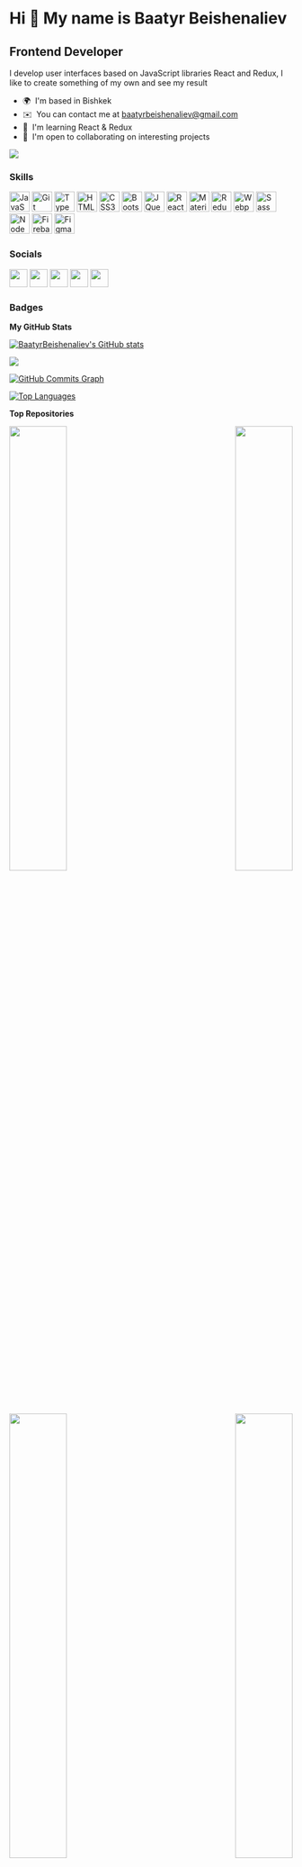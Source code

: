 Hi 👋 My name is Baatyr Beishenaliev
====================================

Frontend Developer
------------------

I develop user interfaces based on JavaScript libraries React and Redux, I like to create something of my own and see my result

* 🌍  I'm based in Bishkek
* ✉️  You can contact me at [baatyrbeishenaliev@gmail.com](mailto:baatyrbeishenaliev@gmail.com)
* 🧠  I'm learning React & Redux
* 🤝  I'm open to collaborating on interesting projects

<a href="https://www.github.com/BaatyrBeishenaliev" target="_blank" rel="noreferrer"><img
src="https://img.shields.io/github/followers/BaatyrBeishenaliev?logo=github&style=for-the-badge&color=ec4899&labelColor=000000" /></a>

### Skills


<p align="left">
<a href="https://developer.mozilla.org/en-US/docs/Web/JavaScript" target="_blank" rel="noreferrer"><img src="https://raw.githubusercontent.com/danielcranney/readme-generator/main/public/icons/skills/javascript-colored.svg" width="36" height="36" alt="JavaScript" /></a>
<a href="https://git-scm.com/" target="_blank" rel="noreferrer"><img src="https://raw.githubusercontent.com/danielcranney/readme-generator/main/public/icons/skills/git-colored.svg" width="36" height="36" alt="Git" /></a>
<a href="https://www.typescriptlang.org/" target="_blank" rel="noreferrer"><img src="https://raw.githubusercontent.com/danielcranney/readme-generator/main/public/icons/skills/typescript-colored.svg" width="36" height="36" alt="TypeScript" /></a>
<a href="https://developer.mozilla.org/en-US/docs/Glossary/HTML5" target="_blank" rel="noreferrer"><img src="https://raw.githubusercontent.com/danielcranney/readme-generator/main/public/icons/skills/html5-colored.svg" width="36" height="36" alt="HTML5" /></a>
<a href="https://www.w3.org/TR/CSS/#css" target="_blank" rel="noreferrer"><img src="https://raw.githubusercontent.com/danielcranney/readme-generator/main/public/icons/skills/css3-colored.svg" width="36" height="36" alt="CSS3" /></a>
<a href="https://getbootstrap.com/" target="_blank" rel="noreferrer"><img src="https://raw.githubusercontent.com/danielcranney/readme-generator/main/public/icons/skills/bootstrap-colored.svg" width="36" height="36" alt="Bootstrap" /></a>
<a href="https://jquery.com/" target="_blank" rel="noreferrer"><img src="https://raw.githubusercontent.com/danielcranney/readme-generator/main/public/icons/skills/jquery-colored.svg" width="36" height="36" alt="JQuery" /></a>
<a href="https://reactjs.org/" target="_blank" rel="noreferrer"><img src="https://raw.githubusercontent.com/danielcranney/readme-generator/main/public/icons/skills/react-colored.svg" width="36" height="36" alt="React" /></a>
<a href="https://mui.com/" target="_blank" rel="noreferrer"><img src="https://raw.githubusercontent.com/danielcranney/readme-generator/main/public/icons/skills/materialui-colored.svg" width="36" height="36" alt="Material UI" /></a>
<a href="https://redux.js.org/" target="_blank" rel="noreferrer"><img src="https://raw.githubusercontent.com/danielcranney/readme-generator/main/public/icons/skills/redux-colored.svg" width="36" height="36" alt="Redux" /></a>
<a href="https://webpack.js.org/" target="_blank" rel="noreferrer"><img src="https://raw.githubusercontent.com/danielcranney/readme-generator/main/public/icons/skills/webpack-colored.svg" width="36" height="36" alt="Webpack" /></a>
<a href="https://sass-lang.com/" target="_blank" rel="noreferrer"><img src="https://raw.githubusercontent.com/danielcranney/readme-generator/main/public/icons/skills/sass-colored.svg" width="36" height="36" alt="Sass" /></a>
<a href="https://nodejs.org/en/" target="_blank" rel="noreferrer"><img src="https://raw.githubusercontent.com/danielcranney/readme-generator/main/public/icons/skills/nodejs-colored.svg" width="36" height="36" alt="NodeJS" /></a>
<a href="https://firebase.google.com/" target="_blank" rel="noreferrer"><img src="https://raw.githubusercontent.com/danielcranney/readme-generator/main/public/icons/skills/firebase-colored.svg" width="36" height="36" alt="Firebase" /></a>
<a href="https://www.figma.com/" target="_blank" rel="noreferrer"><img src="https://raw.githubusercontent.com/danielcranney/readme-generator/main/public/icons/skills/figma-colored.svg" width="36" height="36" alt="Figma" /></a>
</p>


### Socials

<p align="left"> <a href="https://discord.com/users/BatByGeek#0398" target="_blank" rel="noreferrer"><img src="https://raw.githubusercontent.com/danielcranney/readme-generator/main/public/icons/socials/discord.svg" width="32" height="32" /></a> <a href="https://www.github.com/BaatyrBeishenaliev" target="_blank" rel="noreferrer"><img src="https://raw.githubusercontent.com/danielcranney/readme-generator/main/public/icons/socials/github.svg" width="32" height="32" /></a> <a href="http://www.instagram.com/iambaatyr" target="_blank" rel="noreferrer"><img src="https://raw.githubusercontent.com/danielcranney/readme-generator/main/public/icons/socials/instagram.svg" width="32" height="32" /></a> <a href="https://www.linkedin.com/in/baatyr-beishenaliev-2a1613261/" target="_blank" rel="noreferrer"><img src="https://raw.githubusercontent.com/danielcranney/readme-generator/main/public/icons/socials/linkedin.svg" width="32" height="32" /></a> <a href="https://www.stackoverflow.com/users/21259992/baatyr-beishenaliev" target="_blank" rel="noreferrer"><img src="https://raw.githubusercontent.com/danielcranney/readme-generator/main/public/icons/socials/stackoverflow.svg" width="32" height="32" /></a></p>

### Badges

<b>My GitHub Stats</b>

<a href="http://www.github.com/BaatyrBeishenaliev"><img src="https://github-readme-stats.vercel.app/api?username=BaatyrBeishenaliev&show_icons=true&hide=&count_private=true&title_color=ffffff&text_color=ffffff&icon_color=ec4899&bg_color=000000&hide_border=true&show_icons=true" alt="BaatyrBeishenaliev's GitHub stats" /></a>

<a href="http://www.github.com/BaatyrBeishenaliev"><img src="https://github-readme-streak-stats.herokuapp.com/?user=BaatyrBeishenaliev&stroke=ffffff&background=000000&ring=ffffff&fire=ffffff&currStreakNum=ffffff&currStreakLabel=ffffff&sideNums=ffffff&sideLabels=ffffff&dates=ffffff&hide_border=true" /></a>

<a href="http://www.github.com/BaatyrBeishenaliev"><img src="https://github-readme-activity-graph.cyclic.app/graph?username=BaatyrBeishenaliev&bg_color=000000&color=ffffff&line=ec4899&point=ffffff&area_color=000000&area=true&hide_border=true&custom_title=GitHub%20Commits%20Graph" alt="GitHub Commits Graph" /></a>

<a href="https://github.com/BaatyrBeishenaliev" align="left"><img src="https://github-readme-stats.vercel.app/api/top-langs/?username=BaatyrBeishenaliev&langs_count=10&title_color=ffffff&text_color=ffffff&icon_color=ec4899&bg_color=000000&hide_border=true&locale=en&custom_title=Top%20%Languages" alt="Top Languages" /></a>

<b>Top Repositories</b>

<div width="100%" align="center"><a href="https://github.com/BaatyrBeishenaliev/AimTraining" align="left"><img align="left" width="45%" src="https://github-readme-stats.vercel.app/api/pin/?username=BaatyrBeishenaliev&repo=AimTraining&title_color=ffffff&text_color=ffffff&icon_color=ec4899&bg_color=000000&hide_border=true&locale=en" /></a><a href="https://github.com/BaatyrBeishenaliev/To-Do-List" align="right"><img align="right" width="45%" src="https://github-readme-stats.vercel.app/api/pin/?username=BaatyrBeishenaliev&repo=To-Do-List&title_color=ffffff&text_color=ffffff&icon_color=ec4899&bg_color=000000&hide_border=true&locale=en" /></a></div><br /><br /><br /><br /><br /><br /><br />

<br /><br /><br /><br /><br />

<div width="100%" align="center"><a href="https://github.com/BaatyrBeishenaliev/Portfolio-App" align="left"><img align="left" width="45%" src="https://github-readme-stats.vercel.app/api/pin/?username=BaatyrBeishenaliev&repo=Portfolio-App&title_color=ffffff&text_color=ffffff&icon_color=ec4899&bg_color=000000&hide_border=true&locale=en" /></a><a href="https://github.com/BaatyrBeishenaliev/Board-Games" align="right"><img align="right" width="45%" src="https://github-readme-stats.vercel.app/api/pin/?username=BaatyrBeishenaliev&repo=Board-Games&title_color=ffffff&text_color=ffffff&icon_color=ec4899&bg_color=000000&hide_border=true&locale=en" /></a></div>
